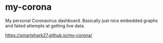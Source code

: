 # my-corona
My personal Coronavirus dashboard. Basically just nice embedded graphs and failed attempts at getting live data.

https://smartshark27.github.io/my-corona/
